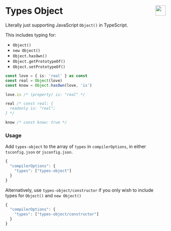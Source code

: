 # Types Object <a href="https://www.npmjs.com/package/types-object" target="_blank"><img src="https://img.shields.io/npm/v/types-object?color=%23444&label=&labelColor=%23CB0000&logo=data:image/svg+xml;base64,PHN2ZyB4bWxucz0iaHR0cDovL3d3dy53My5vcmcvMjAwMC9zdmciIHZpZXdCb3g9IjE1MCAxNTAgNDAwIDQwMCIgZmlsbD0iI0ZGRiI+PHBhdGggZD0iTTE1MCA1NTBoMjAwVjI1MGgxMDB2MzAwaDEwMFYxNTBIMTUweiIvPjwvc3ZnPg==&style=for-the-badge" alt="" align="right" valign="middle" height="32" /></a>

Literally just supporting JavaScript `Object()` in TypeScript.

This includes typing for:
- `Object()`
- `new Object()`
- `Object.hasOwn()`
- `Object.getPrototypeOf()`
- `Object.setPrototypeOf()`

```ts
const love = { is: 'real' } as const
const real = Object(love)
const know = Object.hasOwn(love, 'is')

love.is /* (property) is: "real" */

real /* const real: {
  readonly is: "real";
} */

know /* const know: true */
```

### Usage

Add `types-object` to the array of `types` in `compilerOptions`, in either `tsconfig.json` or `jsconfig.json`.

```ts
{
  "compilerOptions": {
    "types": ["types-object"]
  }
}
```

Alternatively, use `types-object/constructor` if you only wish to include types for `Object()` and `new Object()`

```ts
{
  "compilerOptions": {
    "types": ["types-object/constructor"]
  }
}
```
